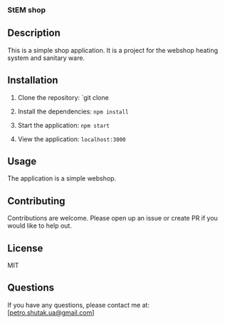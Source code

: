 ### StEM shop

## Description
This is a simple shop application. 
It is a project for the webshop heating system and sanitary ware.

## Installation
1. Clone the repository: `git clone

2. Install the dependencies: `npm install`

3. Start the application: `npm start`

4. View the application: `localhost:3000`

## Usage
The application is a simple webshop.

## Contributing
Contributions are welcome. Please open up an issue or create PR if you would like to help out.

## License
MIT

## Questions
If you have any questions, please contact me at: [petro.shutak.ua@gmail.com] 



